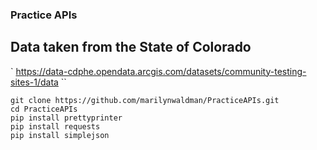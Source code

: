 ### Practice APIs

## Data taken from the State of Colorado
`
https://data-cdphe.opendata.arcgis.com/datasets/community-testing-sites-1/data
``


```aidl
git clone https://github.com/marilynwaldman/PracticeAPIs.git
cd PracticeAPIs
pip install prettyprinter
pip install requests
pip install simplejson



```
